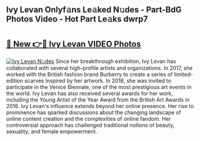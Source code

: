 ## Ivy Levan Onlyf𝚊ns Le𝚊ked N𝚞des - Part-BdG Photos Video - Hot Part Le𝚊ks dwrp7

# <h2><a href="http://ab22949.deff.icu/?id=Ivy+Levan">🔗 New 👉🔴 Ivy Levan VIDEO Photos</a></h2>

[![Ivy Levan N𝚞des](https://i.imgur.com/rIISA9y.gif)](http://ab22949.deff.icu/?id=Ivy+Levan)
Since her breakthrough exhibition, Ivy Levan has collaborated with several high-profile artists and organizations. In 2017, she worked with the British fashion brand Burberry to create a series of limited-edition scarves inspired by her artwork. In 2018, she was invited to participate in the Venice Biennale, one of the most prestigious art events in the world. Ivy Levan has also received several awards for her work, including the Young Artist of the Year Award from the British Art Awards in 2016. Ivy Levan's influence extends beyond her online presence. Her rise to prominence has sparked discussions about the changing landscape of online content creation and the complexities of online fandom. Her controversial approach has challenged traditional notions of beauty, sexuality, and female empowerment.
